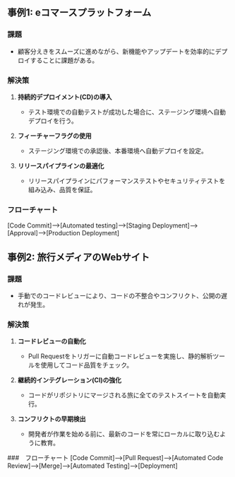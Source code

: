 ## 事例1: eコマースプラットフォーム

### 課題
- 顧客分えきをスムーズに進めながら、新機能やアップデートを効率的にデプロイすることに課題がある。

### 解決策

1. **持続的デプロイメント(CD)の導入**
    - テスト環境での自動テストが成功した場合に、ステージング環境へ自動デプロイを行う。

2. **フィーチャーフラグの使用**
    - ステージング環境での承認後、本番環境へ自動デプロイを設定。

3. **リリースパイプラインの最適化**
    - リリースパイプラインにパフォーマンステストやセキュリティテストを組み込み、品質を保証。

### フローチャート
[Code Commit]-->[Automated testing]-->[Staging Deployment]-->[Approval]-->[Production Deployment]

## 事例2: 旅行メディアのWebサイト

### 課題
- 手動でのコードレビューにより、コードの不整合やコンフリクト、公開の遅れが発生。

### 解決策

1. **コードレビューの自動化**
    - Pull Requestをトリガーに自動コードレビューを実施し、静的解析ツールを使用してコード品質をチェック。

2. **継続的インテグレーション(CI)の強化**
    - コードがリポジトリにマージされる旅に全てのテストスイートを自動実行。

3. **コンフリクトの早期検出**
    - 開発者が作業を始める前に、最新のコードを常にローカルに取り込むように教育。

###　フローチャート
[Code Commit]-->[Pull Request]-->[Automated Code Review]-->[Merge]-->[Automated Testing]-->[Deployment]
